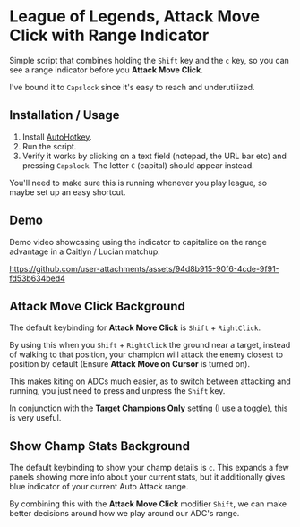 # League of Legends, Attack Move Click with Range Indicator

Simple script that combines holding the `Shift` key and the `c` key,
so you can see a range indicator before you **Attack Move Click**.

I've bound it to `Capslock` since it's easy to reach and underutilized.

## Installation / Usage

1. Install [AutoHotkey](https://www.autohotkey.com/). 
1. Run the script.
1. Verify it works by clicking on a text field (notepad, the URL bar etc) and pressing `Capslock`.
   The letter `C` (capital) should appear instead.

You'll need to make sure this is running whenever you play league, so maybe set up an easy shortcut.

## Demo

Demo video showcasing using the indicator to capitalize on the
range advantage in a Caitlyn / Lucian matchup:

https://github.com/user-attachments/assets/94d8b915-90f6-4cde-9f91-fd53b634bed4

## Attack Move Click Background

The default keybinding for **Attack Move Click** is `Shift` + `RightClick`.

By using this when you `Shift` + `RightClick` the ground near a target, instead of walking
to that position, your champion will attack the enemy closest to position by default
(Ensure **Attack Move on Cursor** is turned on).

This makes kiting on ADCs much easier, as to switch between attacking and running, you just need to
press and unpress the `Shift` key.

In conjunction with the **Target Champions Only** setting (I use a toggle), this is very useful.

## Show Champ Stats Background

The default keybinding to show your champ details is `c`. This expands a few panels showing more
info about your current stats, but it additionally gives blue indicator of your current Auto Attack range.

By combining this with the **Attack Move Click** modifier `Shift`, we can make better decisions around
how we play around our ADC's range.
